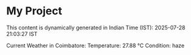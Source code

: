 # My Project

This content is dynamically generated in Indian Time (IST): 2025-07-28 21:03:27 IST


Current Weather in Coimbatore:
Temperature: 27.88 °C
Condition: haze

